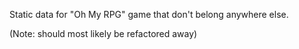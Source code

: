 Static data for "Oh My RPG" game that don't belong anywhere else.

(Note: should most likely be refactored away)
